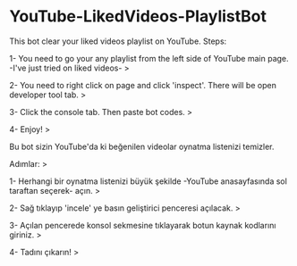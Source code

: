 # YouTube-LikedVideos-PlaylistBot
This bot clear your liked videos playlist on YouTube. 
Steps: 

1- You need to go your any playlist from the left side of YouTube main page. -I've just tried on liked videos- >

2- You need to right click on page and click 'inspect'. There will be open developer tool tab. >

3- Click the console tab. Then paste bot codes. >

4- Enjoy! >


Bu bot sizin YouTube'da ki beğenilen videolar oynatma listenizi temizler.

Adımlar: >

1- Herhangi bir oynatma listenizi büyük şekilde -YouTube anasayfasında sol taraftan seçerek- açın. >

2- Sağ tıklayıp 'incele' ye basın geliştirici penceresi açılacak. >

3- Açılan pencerede konsol sekmesine tıklayarak botun kaynak kodlarını giriniz. >

4- Tadını çıkarın! >

